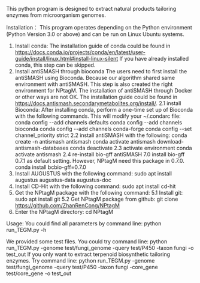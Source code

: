 This python program is designed to extract natural products tailoring enzymes from microorganism genomes.

Installation：
This program operates depending on the Python environment (Python Version 3.0 or above) and can be run on Linux Ubuntu systems.
1. Install conda:
   The installation guide of conda could be found in https://docs.conda.io/projects/conda/en/latest/user-guide/install/linux.html#install-linux-silent
   If you have already installed conda, this step can be skipped.
2. Install antiSMASH through bioconda
   The users need to first install the antiSMASH using Bioconda. Because our algorithm shared same environment with antiSMASH. This step is also created the right environment for NPtagM. The installation of antiSMASH through Docker or other ways are not OK.
   The installation guide could be found in https://docs.antismash.secondarymetabolites.org/install/.
   2.1 install Bioconda:
       After installing conda, perform a one-time set up of Bioconda with the following commands. This will modify your ~/.condarc file:
       conda config --add channels defaults
       conda config --add channels bioconda
       conda config --add channels conda-forge
       conda config --set channel_priority strict
   2.2 install antiSMASH with the following:
       conda create -n antismash antismash
       conda activate antismash
       download-antismash-databases
       conda deactivate
   2.3 activate environment
       conda activate antismash
   2.4 re-install bio-gff
      antiSMASH 7.0 install bio-gff 0.7.1 as default setting. However, NPtagM need this package in 0.7.0.
      conda install bcbio-gff=0.7.0
4. Install AUGUSTUS with the following command:
   sudo apt install augustus augustus-data augustus-doc
5. Install CD-Hit with the following command:
   sudo apt install cd-hit
6. Get the NPtagM package with the following command:
   5.1 Install git:
      sudo apt install git
   5.2 Get NPtagM package from github:
      git clone https://github.com/ZhanRenCong/NPtagM
7. Enter the NPtagM directory:
   cd NPtagM

Usage:
You could find all parameters by command line:
python run_TEGM.py -h

We provided some test files. You could try command line:
python run_TEGM.py -genome test/fungi_genome -query test/P450 -taxon fungi -o test_out
If you only want to extract terpenoid biosynthetic tailoring enzymes. Try command line:
python run_TEGM.py -genome test/fungi_genome -query test/P450 -taxon fungi -core_gene test/core_gene -o test_out
